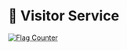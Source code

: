 # 👀 Visitor Service
<a href="https://info.flagcounter.com/QXOl"><img src="https://s01.flagcounter.com/map/QXOl/size_l/txt_000000/border_FFFFFF/pageviews_1/viewers_0/flags_0/" alt="Flag Counter" border="0"></a>